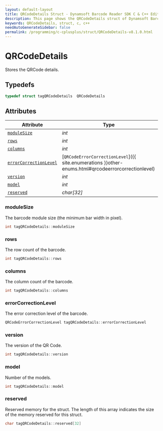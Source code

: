 ```yaml
---
layout: default-layout
title: QRCodeDetails Struct - Dynamsoft Barcode Reader SDK C & C++ Edition
description: This page shows the QRCodeDetails struct of Dynamsoft Barcode Reader SDK C & C++ Edition.
keywords: QRCodeDetails, struct, c, c++
needAutoGenerateSidebar: false
permalink: /programming/c-cplusplus/struct/QRCodeDetails-v8.1.0.html
---
```



# QRCodeDetails
Stores the QRCode details.  

## Typedefs

```cpp
typedef struct tagQRCodeDetails  QRCodeDetails
```  

## Attributes
  
| Attribute | Type |
|---------- | ---- |
| [`moduleSize`](#modulesize) | *int* |
| [`rows`](#rows) | *int* |
| [`columns`](#columns) | *int* |
| [`errorCorrectionLevel`](#errorcorrectionlevel) | [`QRCodeErrorCorrectionLevel`]({{ site.enumerations }}other-enums.html#qrcodeerrorcorrectionlevel) |
| [`version`](#version) | *int* |
| [`model`](#model) | *int* |
| [`reserved`](#reserved) | *char\[32\]* |


### moduleSize
The barcode module size (the minimum bar width in pixel).  
```cpp
int tagQRCodeDetails::moduleSize
```

### rows
The row count of the barcode.  
```cpp
int tagQRCodeDetails::rows
```

### columns
The column count of the barcode. 
```cpp
int tagQRCodeDetails::columns
```

### errorCorrectionLevel
The error correction level of the barcode.  
```cpp
QRCodeErrorCorrectionLevel tagQRCodeDetails::errorCorrectionLevel
```

### version
The version of the QR Code.
```cpp
int tagQRCodeDetails::version
```

### model
Number of the models.
```cpp
int tagQRCodeDetails::model
```

### reserved
Reserved memory for the struct. The length of this array indicates the size of the memory reserved for this struct.
```cpp
char tagQRCodeDetails::reserved[32]
```

